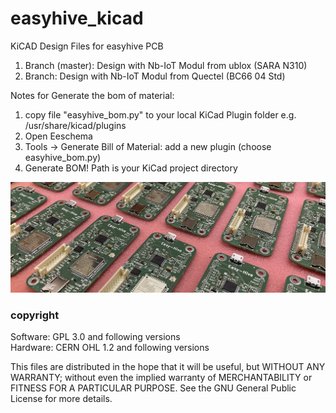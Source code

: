 # easyhive_kicad
KiCAD Design Files for easyhive PCB

1. Branch (master): Design with Nb-IoT Modul from ublox (SARA N310)
2. Branch: Design with Nb-IoT Modul from Quectel (BC66 04 Std)

Notes for Generate the bom of material:
1. copy file "easyhive_bom.py" to your local KiCad Plugin folder
e.g. /usr/share/kicad/plugins
2. Open Eeschema
3. Tools -> Generate Bill of Material: add a new plugin (choose easyhive_bom.py)
4. Generate BOM! Path is your KiCad project directory

!['easyhive PCB board version 1.5'](https://github.com/easyhive/easyhive_kicad/blob/v1.5-with-Quectel/PCB_BC66_1140x400.jpg)

### copyright
Software: GPL 3.0 and following versions   
Hardware: CERN OHL 1.2 and following versions   
   
This files are distributed in the hope that it will be useful,
but WITHOUT ANY WARRANTY; without even the implied warranty of
MERCHANTABILITY or FITNESS FOR A PARTICULAR PURPOSE.
See the GNU General Public License for more details.

